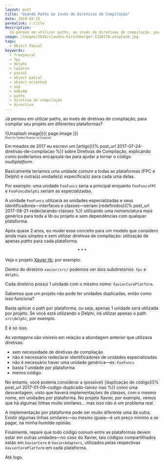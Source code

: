 ```yaml
---
layout: post
title: "Usando Paths ao invés de Diretivas de Compilação"
date: 2019-04-15
permalink: /:title
description:
  Já pensou em utilizar paths, ao invés de diretivas de compilação, para compilar seu projeto em diferentes plataformas?
image: /images/2019/claudio-hirschberger-1326178-unsplash.jpg
tags:
  - Object Pascal
keywords:
  - freepascal
  - fpc
  - delphi
  - lazarus
  - pascal
  - object pascal
  - object-oriented
  - oop
  - mdbs99
  - paths
  - diretiva de compilação
  - directive
---
```


Já pensou em utilizar paths, ao invés de diretivas de compilação, para compilar seu projeto em diferentes plataformas?

<!--more-->

![Unsplash image]({{ page.image }})
<br><span style="font-family: 'Bebas Neue'; font-size: 0.7em;">Photo by Nathan Dumlao on Unsplash</span>

Em meados de 2017 eu escrevi um [artigo]({% post_url 2017-07-24-diretivas-de-compilacao %}) sobre Diretivas de Compilação, explicando como poderíamos encapsulá-las para ajudar a tornar o código *multiplatform*. 

Basicamente teríamos uma unidade comum a todas as plataformas (FPC e Delphi) e outra(s) unidade(s) específica(s) para cada uma delas.

Por exemplo: uma unidade `FooFuncs` seria a principal enquanto `FooFuncsFPC` e `FooFuncsDelphi` seriam as especializadas.

A unidade `FooFuncs` utilizaria as unidades especializadas e seus identificadores—interfaces e classes—seriam [redefinidos]({% post_url 2017-08-21-redeclarando-classes %}) utilizando uma nomenclatura mais genérica para toda a lib ou projeto e sem dependências com qualquer plataforma.

Após quase 2 anos, eu mudei esse conceito para um modelo que considero ainda mais simples e sem utilizar diretivas de compilação: utilização de apenas *paths* para cada plataforma.

<center><span style="font-size: 1.0em;">* * *</span></center>

Veja o projeto [Xavier lib](https://github.com/mdbs99/xavier), por exemplo.

Dentro do diretório `xavier/src/` podemos ver dois subdiretórios: `fpc` e `delphi`.

Cada diretório possui 1 unidade com o mesmo nome: `XavierCorePlatform`.

Sabemos que um projeto não pode ter unidades duplicadas, então como isso funciona?

Basta aplicar o path por plataforma, ou seja, apenas 1 unidade será utilizada por projeto. Se você está utilizando o Delphi, irá utilizar apenas o path `src\delphi`, por exemplo.

E é só isso.

As *vantagens* são visíveis em relação a abordagem anterior que utilizava diretivas:

- sem necessidade de diretivas de compilação
- não é necessário redeclarar identificadores de unidades especializadas
- não é necessário haver uma unidade genérica—ex: `FooFuncs`
- basta 1 unidade por plataforma
- menos código

No entanto, você poderia considerar a (possível) [duplicação de código]({% post_url 2017-01-09-codigo-duplicado-talvez-nao %}) como uma desvantagem, visto que haverá implementações de classes, com o mesmo nome, em unidades por plataforma. No projeto Xavier, por exemplo, vemos que há algumas linhas muito similares... mas isso não é um problema real.

A implementação por plataforma pode ser muito diferente uma da outra. Existir algumas linhas similares—ou mesmo iguais—é um preço mínimo a se pagar, na minha humilde opinião.

Finalmente, repare que todo código comum entre as plataformas devem estar em outras unidades—no caso do Xavier, tais códigos compartilhados estão em `XavierCore` e `XavierAdapters`, utilizados pelas respectivas `XavierCorePlatform` em cada plataforma.

Até logo.




